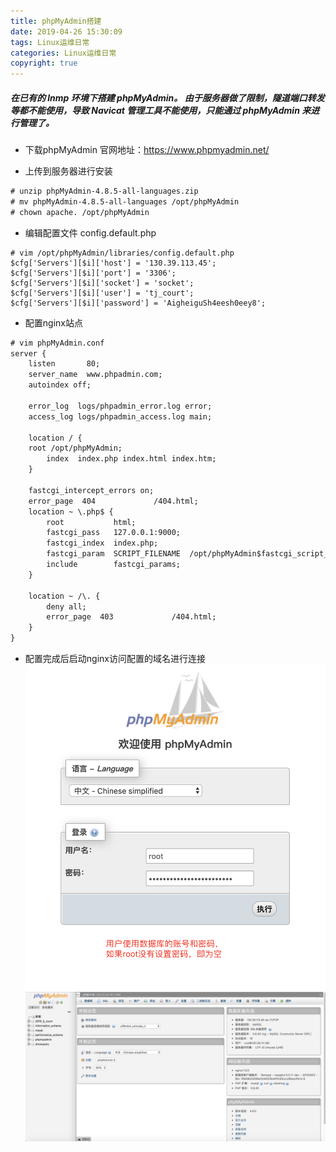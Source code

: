 ```yaml
---
title: phpMyAdmin搭建
date: 2019-04-26 15:30:09
tags: Linux运维日常
categories: Linux运维日常
copyright: true
---
```

##### 在已有的 lnmp 环境下搭建 phpMyAdmin。 由于服务器做了限制，隧道端口转发等都不能使用，导致 Navicat 管理工具不能使用，只能通过 phpMyAdmin 来进行管理了。

- 下载phpMyAdmin
官网地址：https://www.phpmyadmin.net/

- 上传到服务器进行安装
```html
# unzip phpMyAdmin-4.8.5-all-languages.zip
# mv phpMyAdmin-4.8.5-all-languages /opt/phpMyAdmin
# chown apache. /opt/phpMyAdmin
```
- 编辑配置文件 config.default.php
```
# vim /opt/phpMyAdmin/libraries/config.default.php
$cfg['Servers'][$i]['host'] = '130.39.113.45';
$cfg['Servers'][$i]['port'] = '3306';
$cfg['Servers'][$i]['socket'] = 'socket';
$cfg['Servers'][$i]['user'] = 'tj_court';
$cfg['Servers'][$i]['password'] = 'AigheiguSh4eesh0eey8';
```
- 配置nginx站点
```html
# vim phpMyAdmin.conf
server {
    listen       80;
    server_name  www.phpadmin.com;
    autoindex off;

    error_log  logs/phpadmin_error.log error;
    access_log logs/phpadmin_access.log main;

    location / {
    root /opt/phpMyAdmin;
        index  index.php index.html index.htm;
    }

    fastcgi_intercept_errors on;
    error_page  404             /404.html;
    location ~ \.php$ {
        root           html;
        fastcgi_pass   127.0.0.1:9000;
        fastcgi_index  index.php;
        fastcgi_param  SCRIPT_FILENAME  /opt/phpMyAdmin$fastcgi_script_name;
        include        fastcgi_params;
    }

    location ~ /\. {
        deny all;
        error_page  403             /404.html;
    }
}
```
- 配置完成后启动nginx访问配置的域名进行连接
![](phpMyAdmin搭建/4.png)
![](phpMyAdmin搭建/6.png)

